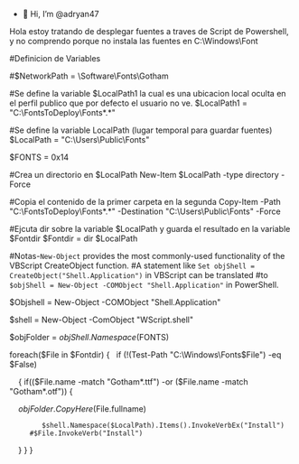 - 👋 Hi, I’m @adryan47

<!---
adryan47/adryan47 is a ✨ special ✨ repository because its `README.md` (this file) appears on your GitHub profile.
You can click the Preview link to take a look at your changes.
---> Hola estoy tratando de desplegar fuentes a traves de Script de Powershell, y no comprendo porque no instala las fuentes en C:\Windows\Font

#Definicion de Variables

#$NetworkPath = \\Software\Fonts\Gotham 

#Se define la variable $LocalPath1 la cual es una ubicacion local oculta en el perfil publico que por defecto el usuario no ve.
$LocalPath1 = "C:\FontsToDeploy\Fonts\*.*"

#Se define la variable LocalPath (lugar temporal para guardar fuentes)
$LocalPath = "C:\Users\Public\Fonts\"

$FONTS = 0x14


#Crea un directorio en $LocalPath
New-Item $LocalPath -type directory -Force

#Copia el contenido de la primer carpeta en la segunda
Copy-Item -Path "C:\FontsToDeploy\Fonts\*.*" -Destination "C:\Users\Public\Fonts\" -Force

#Ejcuta dir sobre la variable $LocalPath y guarda el resultado en la variable $Fontdir
$Fontdir = dir $LocalPath


#Notas-`New-Object` provides the most commonly-used functionality of the VBScript CreateObject function. 
#A statement like `Set objShell = CreateObject("Shell.Application")` in VBScript can be   translated 
#to `$objShell = New-Object -COMObject "Shell.Application"` in PowerShell. 

$Objshell = New-Object -COMObject "Shell.Application"

$shell = New-Object -ComObject "WScript.shell"

$objFolder = $objShell.Namespace($FONTS)

foreach($File in $Fontdir) 
{
  if (!(Test-Path "C:\Windows\Fonts\$File") -eq $False)

    {
     if(($File.name -match "Gotham*.ttf") -or ($File.name -match "Gotham*.otf"))
     {
            
         $objFolder.CopyHere($File.fullname)
        
            $shell.Namespace($LocalPath).Items().InvokeVerbEx("Install")
         #$File.InvokeVerb("Install")
    }
}
}
